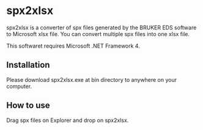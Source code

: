 spx2xlsx
=====================

spx2xlsx is a converter of spx files generated by the BRUKER EDS software to Microsoft xlsx file. You can convert multiple spx files into one xlsx file.

This softwaret requires Microsoft .NET Framework 4.

## Installation
Please download spx2xlsx.exe at bin directory to anywhere on your computer.

## How to use
Drag spx files on Explorer and drop on spx2xlsx.